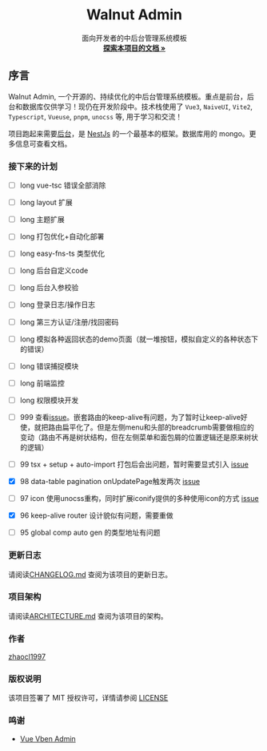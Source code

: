 <!-- PROJECT LOGO -->
<p align="center">
  <!-- <a href="">
    <img src="https://github.com/Zhaocl1997/walnut-admin-client/blob/main/src/assets/images/logo.png?raw=true" alt="Logo" width="80" height="80">
  </a> -->

  <h1 align="center">Walnut Admin</h1>
  <p align="center">
    面向开发者的中后台管理系统模板
    <br />
    <a href="https://walnut-admin-doc.netlify.app/"><strong>探索本项目的文档 »</strong></a>
    <!-- <br />
    <br />
    <a href="https://github.com/shaojintian/Best_README_template">查看Demo</a>
    ·
    <a href="https://github.com/shaojintian/Best_README_template/issues">报告Bug</a>
    ·
    <a href="https://github.com/shaojintian/Best_README_template/issues">提出新特性</a> -->
  </p>

</p>

## 序言

Walnut Admin, 一个开源的、持续优化的中后台管理系统模板。重点是前台，后台和数据库仅供学习！现仍在开发阶段中。技术栈使用了 `Vue3`, `NaiveUI`, `Vite2`, `Typescript`, `Vueuse`, `pnpm`, `unocss` 等, 用于学习和交流！

项目跑起来需要[后台][walnut-admin-server]，是 [NestJs][nestjs-url] 的一个最基本的框架。数据库用的 mongo。更多信息可查看文档。


### 接下来的计划  

- [ ] long vue-tsc 错误全部消除  
- [ ] long layout 扩展 
- [ ] long 主题扩展
- [ ] long 打包优化+自动化部署
- [ ] long easy-fns-ts 类型优化
- [ ] long 后台自定义code
- [ ] long 后台入参校验
- [ ] long 登录日志/操作日志
- [ ] long 第三方认证/注册/找回密码
- [ ] long 模拟各种返回状态的demo页面（就一堆按钮，模拟自定义的各种状态下的错误）
- [ ] long 错误捕捉模块
- [ ] long 前端监控
- [ ] long 权限模块开发

- [ ] 999 查看[issue](https://github.com/vuejs/vue-router-next/issues/626)。嵌套路由的keep-alive有问题，为了暂时让keep-alive好使，就把路由扁平化了。但是左侧menu和头部的breadcrumb需要做相应的变动（路由不再是树状结构，但在左侧菜单和面包屑的位置逻辑还是原来树状的逻辑）

- [ ] 99 tsx + setup + auto-import 打包后会出问题，暂时需要显式引入 [issue](https://github.com/antfu/unplugin-auto-import/issues/75)
- [x] 98 data-table pagination onUpdatePage触发两次 [issue](https://github.com/TuSimple/naive-ui/issues/1666)
- [ ] 97 icon 使用unocss重构，同时扩展iconify提供的多种使用icon的方式 [issue](https://github.com/antfu/unocss)
- [x] 96 keep-alive router 设计貌似有问题，需要重做
- [ ] 95 global comp auto gen 的类型地址有问题

### 更新日志

请阅读[CHANGELOG.md](https://github.com/Zhaocl1997/walnut-admin-client/blob/main/CHANGELOG.md) 查阅为该项目的更新日志。

### 项目架构

请阅读[ARCHITECTURE.md](https://github.com/Zhaocl1997/walnut-admin-client/blob/main/ARCHITECTURE.md) 查阅为该项目的架构。


### 作者

[zhaocl1997][author-url]

### 版权说明

该项目签署了 MIT 授权许可，详情请参阅 [LICENSE][license-url]

### 鸣谢

- [Vue Vben Admin][vben-url]

<!-- links -->

[author-url]: https://github.com/Zhaocl1997
[walnut-admin-client]: https://github.com/Zhaocl1997/walnut-admin-client
[walnut-admin-server]: https://github.com/Zhaocl1997/walnut-admin-server
[license-url]: https://github.com/Zhaocl1997/walnut-admin-client/blob/main/LICENSE

[vben-url]: https://github.com/anncwb/vue-vben-admin
[nestjs-url]: https://docs.nestjs.com/
